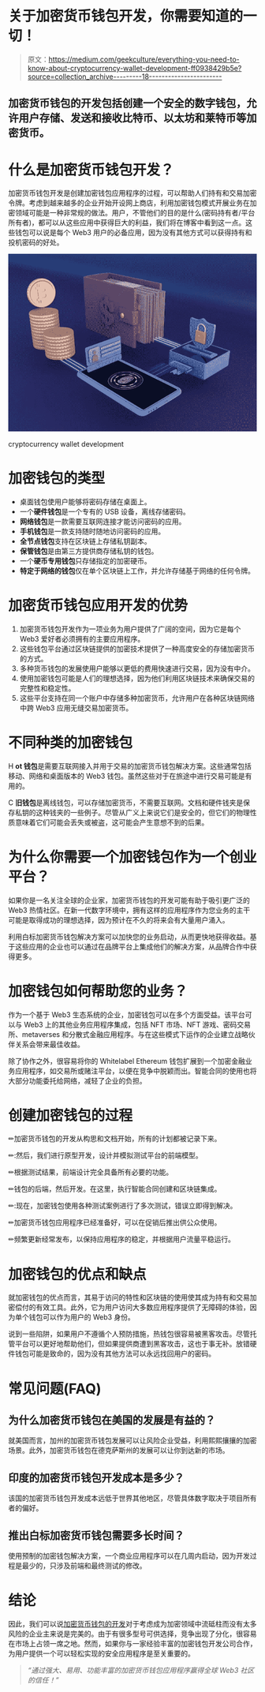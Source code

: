 # 关于加密货币钱包开发，你需要知道的一切！

> 原文：<https://medium.com/geekculture/everything-you-need-to-know-about-cryptocurrency-wallet-development-ff0938429b5e?source=collection_archive---------18----------------------->

## 加密货币钱包的开发包括创建一个安全的数字钱包，允许用户存储、发送和接收比特币、以太坊和莱特币等加密货币。

# 什么是加密货币钱包开发？

加密货币钱包开发是创建加密钱包应用程序的过程，可以帮助人们持有和交易加密令牌。考虑到越来越多的企业开始开设网上商店，利用加密钱包模式开展业务在加密领域可能是一种非常规的做法。用户，不管他们的目的是什么(密码持有者/平台所有者)，都可以从这些应用中获得巨大的利益，我们将在博客中看到这一点。这些钱包可以说是每个 Web3 用户的必备应用，因为没有其他方式可以获得持有和投机密码的好处。

![](img/56d751beb35b45f0ca912118003f0d98.png)

cryptocurrency wallet development

# 加密钱包的类型

*   桌面钱包使用户能够将密码存储在桌面上。
*   一个**硬件钱包**是一个专有的 USB 设备，离线存储密码。
*   **网络钱包**是一款需要互联网连接才能访问密码的应用。
*   **手机钱包**是一款支持随时随地访问密码的应用。
*   **全节点钱包**支持在区块链上存储私钥副本。
*   **保管钱包**是由第三方提供商存储私钥的钱包。
*   一个**硬币专用钱包**只存储指定的加密硬币。
*   **特定于网络的钱包**仅在单个区块链上工作，并允许存储基于网络的任何令牌。

# 加密货币钱包应用开发的优势

1.  加密货币钱包开发作为一项业务为用户提供了广阔的空间，因为它是每个 Web3 爱好者必须拥有的主要应用程序。
2.  这些钱包平台通过区块链提供的加密技术提供了一种高度安全的存储加密货币的方式。
3.  多种货币钱包的发展使用户能够以更低的费用快速进行交易，因为没有中介。
4.  使用加密钱包可能是人们的理想选择，因为他们利用区块链技术来确保交易的完整性和稳定性。
5.  这些平台支持在同一个账户中存储多种加密货币，允许用户在各种区块链网络中跨 Web3 应用无缝交易加密货币。

# 不同种类的加密钱包

H **ot 钱包**是需要互联网接入并用于交易的加密货币钱包解决方案。这些通常包括移动、网络和桌面版本的 Web3 钱包。虽然这些对于在旅途中进行交易可能是有用的。

C **旧钱包**是离线钱包，可以存储加密货币，不需要互联网。文档和硬件钱夹是保存私钥的这种钱夹的一些例子。尽管从广义上来说它们是安全的，但它们的物理性质意味着它们可能会丢失或被盗，这可能会产生意想不到的后果。

# 为什么你需要一个加密钱包作为一个创业平台？

如果你是一名关注全球的企业家，加密货币钱包的开发可能有助于吸引更广泛的 Web3 热情社区。在新一代数字环境中，拥有这样的应用程序作为您业务的主干可能是取得成功的理想选择，因为预计在不久的将来会有大量用户涌入。

利用白标加密货币钱包解决方案可以加快您的业务启动，从而更快地获得收益。基于这些应用的企业也可以通过在品牌平台上集成他们的解决方案，从品牌合作中获得更多。

# 加密钱包如何帮助您的业务？

作为一个基于 Web3 生态系统的企业，加密钱包可以在多个方面受益。该平台可以与 Web3 上的其他业务应用程序集成，包括 NFT 市场、NFT 游戏、密码交易所、metaverses 和分散式金融应用程序。与在这些模式下运作的企业建立战略伙伴关系会带来最佳收益。

除了协作之外，很容易将你的 Whitelabel Ethereum 钱包扩展到一个加密金融业务应用程序，如交易所或赌注平台，以便在竞争中脱颖而出。智能合同的使用也将大部分功能委托给网络，减轻了企业的负担。

# 创建加密钱包的过程

✏加密货币钱包的开发从构思和文档开始，所有的计划都被记录下来。

✏:然后，我们进行原型开发，设计并模拟测试平台的前端模型。

✏根据测试结果，前端设计完全具备所有必要的功能。

✏钱包的后端，然后开发。在这里，执行智能合同创建和区块链集成。

✏:现在，加密钱包使用各种测试案例进行了多次测试，错误立即得到解决。

✏加密货币钱包应用程序已经准备好，可以在促销后推出供公众使用。

✏频繁更新经常发布，以保持应用程序的稳定，并根据用户流量平稳运行。

# 加密钱包的优点和缺点

就加密钱包的优点而言，其易于访问的特性和区块链的使用使其成为持有和交易加密偿付的有效工具。此外，它为用户访问大多数应用程序提供了无障碍的体验，因为单个钱包可以作为用户的 Web3 身份。

说到一些陷阱，如果用户不遵循个人预防措施，热钱包很容易被黑客攻击。尽管托管平台可以更好地帮助他们，但如果提供商遭到黑客攻击，这也于事无补。放错硬件钱包可能是致命的，因为没有其他方法可以永远找回用户的密码。

# 常见问题(FAQ)

## 为什么加密货币钱包在美国的发展是有益的？

就美国而言，加州的加密货币钱包发展可以让风险企业受益，利用熙熙攘攘的加密场景。此外，加密货币钱包在德克萨斯州的发展可以让你到达新的市场。

## 印度的加密货币钱包开发成本是多少？

该国的加密货币钱包开发成本远低于世界其他地区，尽管具体数字取决于项目所有者的偏好。

## 推出白标加密货币钱包需要多长时间？

使用预制的加密钱包解决方案，一个商业应用程序可以在几周内启动，因为开发过程是最少的，只涉及前端和最终测试的修改。

# 结论

因此，我们可以说[加密货币钱包的开发](https://bit.ly/3GfEYJh)对于考虑成为加密领域中流砥柱而没有太多风险的企业主来说是完美的。由于有很多型号可供选择，竞争出现了分化，很容易在市场上占领一席之地。然而，如果你与一家经验丰富的加密钱包开发公司合作，为用户提供一个可以轻松实现的安全应用程序是至关重要的。

> *“通过强大、易用、功能丰富的加密货币钱包应用程序赢得全球 Web3 社区的信任！”*